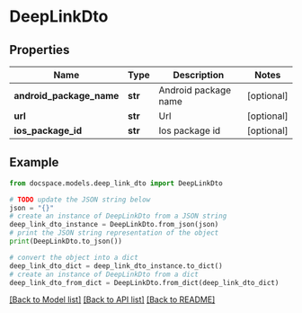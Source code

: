 # DeepLinkDto


## Properties

Name | Type | Description | Notes
------------ | ------------- | ------------- | -------------
**android_package_name** | **str** | Android package name | [optional] 
**url** | **str** | Url | [optional] 
**ios_package_id** | **str** | Ios package id | [optional] 

## Example

```python
from docspace.models.deep_link_dto import DeepLinkDto

# TODO update the JSON string below
json = "{}"
# create an instance of DeepLinkDto from a JSON string
deep_link_dto_instance = DeepLinkDto.from_json(json)
# print the JSON string representation of the object
print(DeepLinkDto.to_json())

# convert the object into a dict
deep_link_dto_dict = deep_link_dto_instance.to_dict()
# create an instance of DeepLinkDto from a dict
deep_link_dto_from_dict = DeepLinkDto.from_dict(deep_link_dto_dict)
```
[[Back to Model list]](../README.md#documentation-for-models) [[Back to API list]](../README.md#documentation-for-api-endpoints) [[Back to README]](../README.md)


